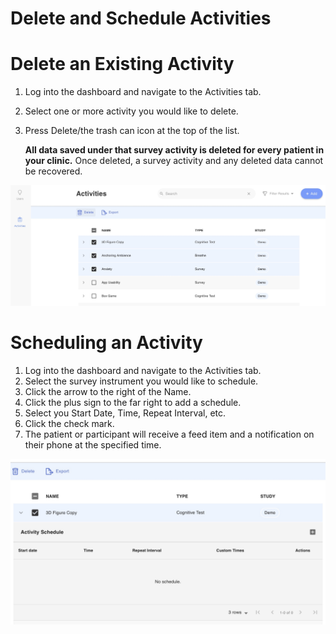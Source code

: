 # Delete and Schedule Activities

# Delete an Existing Activity

1. Log into the dashboard and navigate to the Activities tab.
2. Select one or more activity you would like to delete.
3. Press Delete/the trash can icon at the top of the list.

    **All data saved under that survey activity is deleted for every patient in your clinic.** 
    Once deleted, a survey activity and any deleted data cannot be recovered. 

![](assets/delete_activities.jpg)

# Scheduling an Activity

1. Log into the dashboard and navigate to the Activities tab.
2. Select the survey instrument you would like to schedule.
3. Click the arrow to the right of the Name.
4. Click the plus sign to the far right to add a schedule.
5. Select you Start Date, Time, Repeat Interval, etc.
6. Click the check mark.
7. The patient or participant will receive a feed item and a notification on their phone at the specified time.

![](assets/schedule.jpg)

